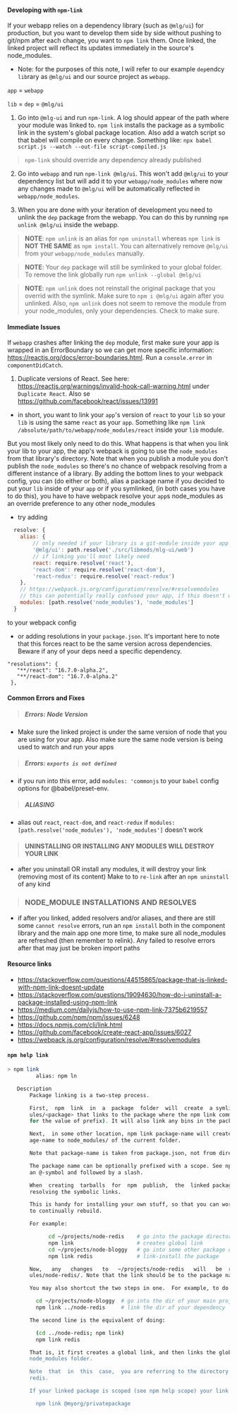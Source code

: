 #### Developing with `npm-link`
If your webapp relies on a dependency library (such as `@mlg/ui`) for production, but you want to develop them side by side
without pushing to git/npm after each change, you want to `npm link` them. Once linked, the linked project will reflect its updates
immediately in the source's node_modules.

* Note: for the purposes of this note, I will refer to our example `dep`endcy `lib`rary as `@mlg/ui` and our source project as `webapp`.

`app` = `webapp`

`lib` = `dep` = `@mlg/ui`


1. Go into `@mlg-ui` and run `npm-link`. A log should appear of the path where your module was linked to. `npm link` installs the package as a symbolic link in the system's global package location.
 Also add a watch script so that babel will compile on every change. Something like: `npx babel script.js --watch --out-file script-compiled.js`
 
 > `npm-link` should override any dependency already published

2. Go into `webapp` and run `npm-link @mlg/ui`. This won't add `@mlg/ui` to your dependency list but will add it 
to your `webapp/node_modules` where now any changes made to `@mlg/ui` will be automatically reflected in 
`webapp/node_modules`.

3. When you are done with your iteration of development you need to unlink the `dep` package from the webapp. You can do this 
by running `npm unlink @mlg/ui` inside the webapp. 
> **NOTE**: `npm unlink` is an alias for `npm uninstall` whereas `npm link`
is **NOT THE SAME** as `npm install`. You can alternatively remove `@mlg/ui` from your `webapp/node_modules` manually.

> **NOTE**: Your `dep` package will still be symlinked to your global folder. To remove the link globally run `npm unlink --global @mlg/ui`

> **NOTE**: `npm unlink` does not reinstall the original package that you overrid with the symlink. Make sure to `npm i @mlg/ui` again after you unlinked. Also, 
>`npm unlink` does not seem to remove the module from your node_modules, only your dependencies. Check to make sure.  
 
#### Immediate Issues
If `webapp` crashes after linking the `dep` module, first make sure your app is wrapped in an ErrorBoundary so we can get
more specific information: https://reactjs.org/docs/error-boundaries.html. Run a `console.error` in `componentDidCatch`.

1. Duplicate versions of React. See here: https://reactjs.org/warnings/invalid-hook-call-warning.html under `Duplicate React`. Also
se https://github.com/facebook/react/issues/13991

- in short, you want to link your `app`'s version of `react` to your `lib` so your `lib` is using the same `react` as your `app`.
Something like `npm link /absolute/path/to/webapp/node_modules/react` inside your `lib` module. 

But you most likely only need to do this. What happens is that when you link your lib to your app, the app's webpack is going to 
use the `node_modules` from that library's directory. Note that when you publish a module you don't publish the `node_modules` 
so there's no chance of webpack resolving from a different instance of a library. By adding the bottom lines to your webpack config,
you can (do either or both), alias a package name if you decided to put your `lib` inside of your `app` or if you symlinked, (in both
cases you have to do this), you have to have webpack resolve your `app`s node_modules as an override preference to any other node_modules 

- try adding 
``` javascript
  resolve: {
    alias: {
        // only needed if your library is a git-module inside your app  
        '@mlg/ui': path.resolve('./src/libmods/mlg-ui/web')
        // if linking you'll most likely need
        react: require.resolve('react'),
        'react-dom': require.resolve('react-dom'),
        'react-redux': require.resolve('react-redux')
    },
    // https://webpack.js.org/configuration/resolve/#resolvemodules
    // this can potentially really confused your app, if this doesn't work, alias out react and friends above
    modules: [path.resolve('node_modules'), 'node_modules']
  }
``` 
to your webpack config
                  
- or adding resolutions in your `package.json`. It's important here to note that this forces react to be the same version across
 dependencies. Beware if any of your deps need a specific dependency.
 
```  
"resolutions": {
   "**/react": "16.7.0-alpha.2",
   "**/react-dom": "16.7.0-alpha.2"
 },
```

#### Common Errors and Fixes
> ##### Errors: Node Version
- Make sure the linked project is under the same version of node that you are using for your app. Also make sure the same node version is being used to watch and run your apps

> ##### Errors: `exports is not defined`
- if you run into this error, add `modules: 'commonjs` to your `babel` config options for @babel/preset-env. 

> ##### ALIASING
- alias out `react`, `react-dom`, and `react-redux` if `modules: [path.resolve('node_modules'), 'node_modules']` doesn't work

> #### UNINSTALLING OR INSTALLING ANY MODULES WILL DESTROY YOUR LINK
- after you uninstall OR install any modules, it will destroy your link (removing most of its content) Make to to `re-link` after an `npm uninstall` of any kind
  
> ### NODE_MODULE INSTALLATIONS AND RESOLVES
- if after you linked, added resolvers and/or aliases, and there are still some `cannot resolve` errors, run an `npm install` both in the component library and the main 
app one more time, to make sure all node_modules are refreshed (then remember to relink). Any failed to resolve errors after that may just be broken import paths 

#### Resource links
* https://stackoverflow.com/questions/44515865/package-that-is-linked-with-npm-link-doesnt-update
* https://stackoverflow.com/questions/19094630/how-do-i-uninstall-a-package-installed-using-npm-link
* https://medium.com/dailyjs/how-to-use-npm-link-7375b6219557
* https://github.com/npm/npm/issues/6248
* https://docs.npmjs.com/cli/link.html
* https://github.com/facebook/create-react-app/issues/6027
* https://webpack.js.org/configuration/resolve/#resolvemodules

#### `npm help link`
```bash
> npm link
         alias: npm ln

   Description
       Package linking is a two-step process.

       First,  npm  link  in  a  package  folder  will  create  a symlink in the global folder {prefix}/lib/node_mod-
       ules/<package> that links to the package where the npm link command was executed. (see  npm-config  npm-config
       for the value of prefix). It will also link any bins in the package to {prefix}/bin/{name}.

       Next,  in some other location, npm link package-name will create a symbolic link from globally-installed pack-
       age-name to node_modules/ of the current folder.

       Note that package-name is taken from package.json, not from directory name.

       The package name can be optionally prefixed with a scope. See npm help scope.  The scope must be  preceded  by
       an @-symbol and followed by a slash.

       When  creating  tarballs  for  npm  publish,  the  linked packages are "snapshotted" to their current state by
       resolving the symbolic links.

       This is handy for installing your own stuff, so that you can work on it and test it iteratively without having
       to continually rebuild.

       For example:

             cd ~/projects/node-redis    # go into the package directory
             npm link                    # creates global link
             cd ~/projects/node-bloggy   # go into some other package directory.
             npm link redis              # link-install the package

       Now,   any   changes   to   ~/projects/node-redis   will   be  reflected  in  ~/projects/node-bloggy/node_mod-
       ules/node-redis/. Note that the link should be to the package name, not the directory name for that package.

       You may also shortcut the two steps in one.  For example, to do the above use-case in a shorter way:

         cd ~/projects/node-bloggy  # go into the dir of your main project
         npm link ../node-redis     # link the dir of your dependency

       The second line is the equivalent of doing:

         (cd ../node-redis; npm link)
         npm link redis

       That is, it first creates a global link, and then links the global installation  target  into  your  project's
       node_modules folder.

       Note  that  in  this  case,  you are referring to the directory name, node-redis, rather than the package name
       redis.

       If your linked package is scoped (see npm help scope) your link command must include that scope, e.g.

         npm link @myorg/privatepackage


```
